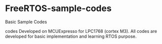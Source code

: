 # FreeRTOS-sample-codes
Basic Sample Codes

codes Developed on MCUExpresso for LPC1768 (cortex M3).
All codes are developed for basic implementation and learning RTOS purpose.
